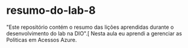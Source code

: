 # resumo-do-lab-8
"Este repositório contém o resumo das lições aprendidas durante o desenvolvimento do lab na DIO".[
Nesta aula eu aprendi a gerenciar as Politicas em Acessos Azure.
